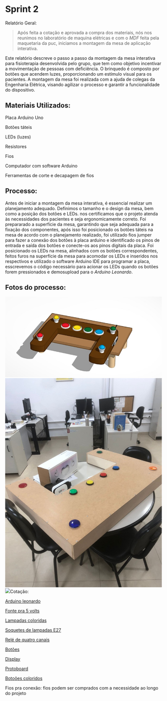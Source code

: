 # Sprint 2

Relatório Geral:

> Após feita a cotação e aprovada a compra dos materiais, nós nos reunimos no laboratório de maquina elétricas e com o _MDF_ feita pela maquetaria da puc, iniciamos a montagem da mesa de aplicação interativa.

Este relatório descreve o passo a passo da montagem da mesa interativa para fisioterapia desenvolvida pelo grupo, que tem como objetivo incentivar a movimentação de pessoas com deficiência. O brinquedo é composto por botões que acendem luzes, proporcionando um estímulo visual para os pacientes. A montagem da mesa foi realizada com a ajuda de colegas da Engenharia Elétrica, visando agilizar o processo e garantir a funcionalidade do dispositivo.

## Materiais Utilizados:

Placa Arduino Uno

Botões táteis

LEDs (luzes)

Resistores

Fios 

Computador com software Arduino

Ferramentas de corte e decapagem de fios

Processo:
--------------------------------------------------------------------------
Antes de iniciar a montagem da mesa interativa, é essencial realizar um planejamento adequado. Definimos o tamanho e o design da mesa, bem como a posição dos botões e LEDs. nos certificamos que o projeto atenda às necessidades dos pacientes e seja ergonomicamente correto. Foi prepararado a superfície da mesa, garantindo que seja adequada para a fixação dos componentes, após isso foi posicionado os botões táteis na mesa de acordo com o planejamento realizado, foi utilizado fios jumper para fazer a conexão dos botões à placa arduino e identificado os pinos de entrada e saída dos botões e conecte-os aos pinos digitais da placa.
   Foi posicionado os LEDs na mesa, alinhados com os botões correspondentes, feitos furos na superfície da mesa para acomodar os LEDs e inseridos nos respectivos e utilizado o software Arduino IDE para programar a placa, esscrevemos o código necessário para acionar os LEDs quando os botões forem pressionados e demosupload para o _Arduino Leonardo_.

   Fotos do processo:
   -----------------------------------------------
<img src="https://github.com/ICEI-PUC-Minas-PPC-CC/ppc-cc-2023-1-ment2-noite-aplicacao-interativa/blob/main/docs/img/projeto%20mentoring%202.jfif">
<img src="https://github.com/ICEI-PUC-Minas-PPC-CC/ppc-cc-2023-1-ment2-noite-aplicacao-interativa/blob/main/docs/img/projeto%20mentoring%202%203.jfif">
<img src="


## Cotação:

<a href="https://www.eletrogate.com/placa-leonardo-r3-cabo-usb-para-arduino?utm_source=Site&utm_medium=GoogleMerchant&utm_campaign=GoogleMerchant&gad=1&gclid=CjwKCAjw04yjBhApEiwAJcvNoVs387pTeqheh4vHgLCgEE69WwKLIdPf9hp105ulmKGsFpTr6BzHORoCqocQAvD_BwE" target="_blank">Arduino leonardo</a>

<a href="https://www.eletrogate.com/fonte-9v-1a-bivolt-para-arduino?utm_source=Site&utm_medium=GoogleMerchant&utm_campaign=GoogleMerchant" target="_blank">Fonte pra 5 volts</a>

<a href="https://produto.mercadolivre.com.br/MLB-1180293006-lampadas-led-par-20-8w-110v-220v-azul-cores-e27-ip65-_JM?matt_tool=63065976&matt_word=&matt_source=google&matt_campaign_id=14302215534&matt_ad_group_id=134553703628&matt_match_type=&matt_network=g&matt_device=c&matt_creative=539425478047&matt_keyword=&matt_ad_position=&matt_ad_type=pla&matt_merchant_id=126038294&matt_product_id=MLB1180293006&matt_product_partition_id=1799494239089&matt_target_id=aud-1966917494853:pla-1799494239089&gclid=Cj0KCQjw_r6hBhDdARIsAMIDhV88ZKy3d36AvnrMFdFb9YX_npZmQ2giZIcdIBCuO7Wf9mhY8guWjN0aArhMEALw_wcB" target="_blank">Lampadas coloridas</a>

<a href="https://produto.mercadolivre.com.br/MLB-1560789200-soquete-bocal-lmpada-e27-com-rabicho-kit-12-pcs-_JM?matt_tool=63065976&matt_word=&matt_source=google&matt_campaign_id=14302215534&matt_ad_group_id=134553703668&matt_match_type=&matt_network=g&matt_device=c&matt_creative=539425478050&matt_keyword=&matt_ad_position=&matt_ad_type=pla&matt_merchant_id=207779208&matt_product_id=MLB1560789200&matt_product_partition_id=2009993245912&matt_target_id=aud-1966852281496:pla-2009993245912&gclid=CjwKCAjw04yjBhApEiwAJcvNoZ7eT__6ibpYOzDDIcnp13k_6rr-fLEjifIX1b7YEW_3hdE-CX4X-RoCYN8QAvD_BwE" target="_blank">Soquetes de lampadas E27</a>

<a href="https://produto.mercadolivre.com.br/MLB-1829454697-modulo-rele-4-canais-5v-para-arduino-_JM?matt_tool=63064967&matt_word=&matt_source=google&matt_campaign_id=14303413826&matt_ad_group_id=133431076203&matt_match_type=&matt_network=g&matt_device=c&matt_creative=584156655540&matt_keyword=&matt_ad_position=&matt_ad_type=pla&matt_merchant_id=109820809&matt_product_id=MLB1829454697&matt_product_partition_id=310365260760&matt_target_id=aud-1966852281496:pla-310365260760&gclid=CjwKCAjw04yjBhApEiwAJcvNodEmGozEDxbV0Ap-4BFUNiPmsmuWWy0_6W5XzVicsUKBOyRm9qCFABoC6TEQAvD_BwE" target="_blank">Relé de quatro canais</a>

<a href="https://www.eletrogate.com/push-button-chave-tactil-6x6x6mm" target="_blank">Botões</a>

<a href="https://www.eletrogate.com/display-lcd-16x2-com-backlight-azul?utm_source=Site&utm_medium=GoogleMerchant&utm_campaign=GoogleMerchant&gad=1&gclid=CjwKCAjw04yjBhApEiwAJcvNoRMSX8aoXrUCYgagI7Gcv1INYV7HaNqOtoan9pF1ZpqxO4BmgRABZRoCnUYQAvD_BwE" target="_blank">Display</a>

<a href="https://www.eletrogate.com/protoboard-400-pontos" target="_blank">Protoboard</a>

<a href="https://produto.mercadolivre.com.br/MLB-2200625838-2pcs-100mm-grande-cupula-em-forma-de-5v12v-levou-boto-ilumi-_JM#position=8&search_layout=grid&type=item&tracking_id=11ccec75-ac5e-4d6a-a0c3-7d332ff3b2af" target="_blank">Botoões coloridos</a>

Fios pra conexão: fios podem ser comprados com a necessidade ao longo do projeto


